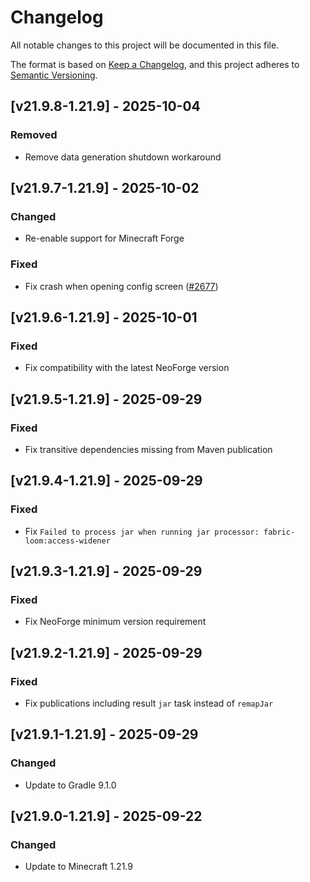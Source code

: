 # Changelog

All notable changes to this project will be documented in this file.

The format is based on [Keep a Changelog](https://keepachangelog.com/en/1.1.0/),
and this project adheres to [Semantic Versioning](https://semver.org/spec/v2.0.0.html).

## [v21.9.8-1.21.9] - 2025-10-04

### Removed

- Remove data generation shutdown workaround

## [v21.9.7-1.21.9] - 2025-10-02

### Changed

- Re-enable support for Minecraft Forge

### Fixed

- Fix crash when opening config screen ([#2677](https://github.com/neoforged/NeoForge/pull/2677))

## [v21.9.6-1.21.9] - 2025-10-01

### Fixed

- Fix compatibility with the latest NeoForge version

## [v21.9.5-1.21.9] - 2025-09-29

### Fixed

- Fix transitive dependencies missing from Maven publication

## [v21.9.4-1.21.9] - 2025-09-29

### Fixed

- Fix `Failed to process jar when running jar processor: fabric-loom:access-widener`

## [v21.9.3-1.21.9] - 2025-09-29

### Fixed

- Fix NeoForge minimum version requirement

## [v21.9.2-1.21.9] - 2025-09-29

### Fixed

- Fix publications including result `jar` task instead of `remapJar`

## [v21.9.1-1.21.9] - 2025-09-29

### Changed

- Update to Gradle 9.1.0

## [v21.9.0-1.21.9] - 2025-09-22

### Changed

- Update to Minecraft 1.21.9
